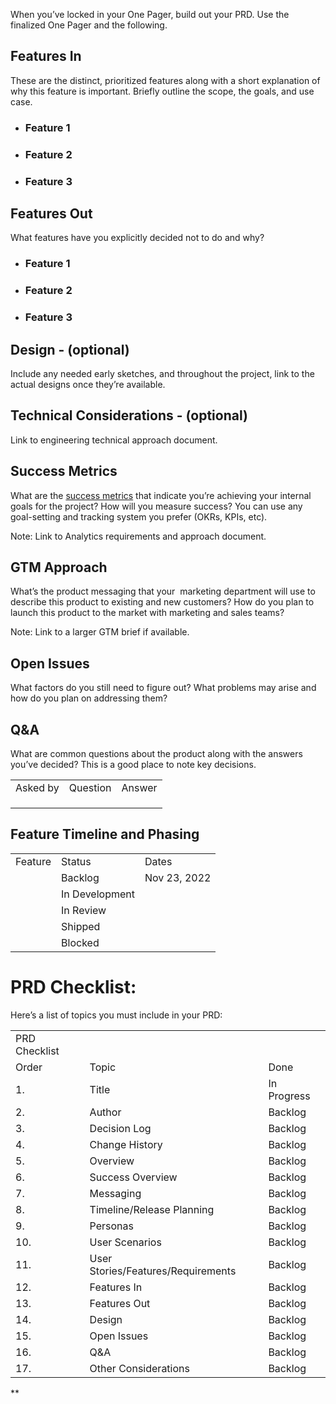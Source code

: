 When you’ve locked in your One Pager, build out your PRD. Use the finalized One Pager and the following. 

## Features In

These are the distinct, prioritized features along with a short explanation of why this feature is important. Briefly outline the scope, the goals, and use case.

- ### Feature 1
    
- ### Feature 2
    
- ### Feature 3
    

## Features Out

What features have you explicitly decided not to do and why?

- ### Feature 1 
    
- ### Feature 2 
    
- ### Feature 3 
    

## Design - (optional) 

Include any needed early sketches, and throughout the project, link to the actual designs once they’re available.

  

## Technical Considerations - (optional) 

Link to engineering technical approach document.

## Success Metrics

What are the [success metrics](https://productschool.com/blog/data-analytics/metrics-product-managers-measure/) that indicate you’re achieving your internal goals for the project? How will you measure success? You can use any goal-setting and tracking system you prefer (OKRs, KPIs, etc). 

  

Note: Link to Analytics requirements and approach document.

## GTM Approach

What’s the product messaging that your  marketing department will use to describe this product to existing and new customers? How do you plan to launch this product to the market with marketing and sales teams?

  

Note: Link to a larger GTM brief if available. 

## Open Issues

What factors do you still need to figure out? What problems may arise and how do you plan on addressing them? 

## Q&A

What are common questions about the product along with the answers you’ve decided? This is a good place to note key decisions.

  

|   |   |   |
|---|---|---|
|Asked by|Question|Answer|
||||
||||
||||

## Feature Timeline and Phasing

  

|   |   |   |
|---|---|---|
|Feature|Status|Dates|
||Backlog|Nov 23, 2022|
||In Development||
||In Review||
||Shipped||
||Blocked||

  

# PRD Checklist:

Here’s a list of topics you must include in your PRD: 

  

|   |   |   |
|---|---|---|
|PRD Checklist|   ||
|Order|Topic|Done|
|1.|Title|In Progress|
|2.|Author|Backlog|
|3.|Decision Log|Backlog|
|4.|Change History|Backlog|
|5.|Overview|Backlog|
|6.|Success Overview|Backlog|
|7.|Messaging|Backlog|
|8.|Timeline/Release Planning|Backlog|
|9.|Personas|Backlog|
|10.|User Scenarios|Backlog|
|11.|User Stories/Features/Requirements|Backlog|
|12.|Features In|Backlog|
|13.|Features Out|Backlog|
|14.|Design|Backlog|
|15.|Open Issues|Backlog|
|16.|Q&A|Backlog|
|17.|Other Considerations|Backlog|



**
